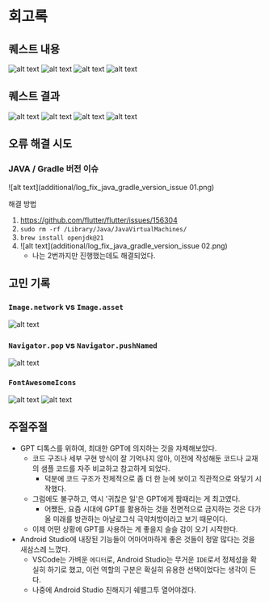 # 회고록

## 퀘스트 내용

![alt text](additional/quest_01.png)
![alt text](additional/quest_02.png)
![alt text](additional/quest_example01.png)
![alt text](additional/quest_example02.png)

## 퀘스트 결과

![alt text](result_01.png)
![alt text](result_02.png)
![alt text](result_03.png)
![alt text](result_04.png)

## 오류 해결 시도

### JAVA / Gradle 버전 이슈

![alt text](additional/log_fix_java_gradle_version_issue 01.png)

해결 방법

1. <https://github.com/flutter/flutter/issues/156304>
2. `sudo rm -rf /Library/Java/JavaVirtualMachines/`
3. `brew install openjdk@21`
4. ![alt text](additional/log_fix_java_gradle_version_issue 02.png)
   - 나는 2번까지만 진행했는데도 해결되었다.

## 고민 기록

### `Image.network` vs `Image.asset`

![alt text](additional/log_image_network_vs_asset.png)

### `Navigator.pop` vs `Navigator.pushNamed`

![alt text](additional/log_pop_vs_pushNamed.png)

### `FontAwesomeIcons`

![alt text](additional/log_font_awesome_icons_01.png)
![alt text](additional/log_font_awesome_icons_02.png)

## 주절주절

- GPT 디톡스를 위하여, 최대한 GPT에 의지하는 것을 자제해보았다.
  - 코드 구조나 세부 구현 방식이 잘 기억나지 않아, 이전에 작성해둔 코드나 교재의 샘플 코드를 자주 비교하고 참고하게 되었다.
    - 덕분에 코드 구조가 전체적으로 좀 더 한 눈에 보이고 직관적으로 와닿기 시작했다.
  - 그럼에도 불구하고, 역시 '귀찮은 일'은 GPT에게 짬때리는 게 최고였다.
    - 어쨌든, 요즘 시대에 GPT를 활용하는 것을 전면적으로 금지하는 것은 다가올 미래를 방관하는 아날로그식 극약처방이라고 보기 때문이다.
  - 이제 어떤 상황에 GPT를 사용하는 게 좋을지 슬슬 감이 오기 시작한다.
- Android Studio에 내장된 기능들이 어마어마하게 좋은 것들이 정말 많다는 것을 새삼스레 느꼈다.
  - VSCode는 가벼운 `에디터`로, Android Studio는 무거운 `IDE`로서 정체성을 확실히 하기로 했고, 이런 역할의 구분은 확실히 유용한 선택이었다는 생각이 든다.
  - 나중에 Android Studio 친해지기 쉐밸그투 열어야겠다.

